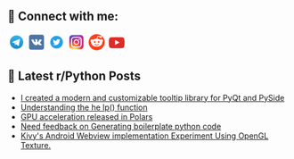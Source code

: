 ## 🔎 Connect with me:
[<img src="https://github.com/bullbesh/bullbesh/blob/main/images/Telegram.png" width="32" height="32" />](https://t.me/bullbesh)
[<img src="https://github.com/bullbesh/bullbesh/blob/main/images/VK.png" width="32" height="32" />](https://vk.com/bullbesh)
[<img src="https://github.com/bullbesh/bullbesh/blob/main/images/Twitter.png" width="32" height="32" />](https://twitter.com/bullbesh1)
[<img src="https://github.com/bullbesh/bullbesh/blob/main/images/Instagram.png" width="32" height="32" />](https://www.instagram.com/bullbesh)
[<img src="https://github.com/bullbesh/bullbesh/blob/main/images/Reddit.png" width="32" height="32" />](https://www.reddit.com/user/bullbesh)
[<img src="https://github.com/bullbesh/bullbesh/blob/main/images/YouTube.png" width="32" height="32" />](https://www.youtube.com/channel/UCtfjRs6uzgq5mfm8S06WTcg)

## 📕 Latest r/Python Posts
<!-- BLOG-POST-LIST:START -->
- [I created a modern and customizable tooltip library for PyQt and PySide](https://www.reddit.com/r/Python/comments/1fj3bbg/i_created_a_modern_and_customizable_tooltip/)
- [Understanding the h​e​ lp​&lpar;&rpar; function](https://www.reddit.com/r/Python/comments/1fj2lqo/understanding_the_he_lp_function/)
- [GPU acceleration released in Polars](https://www.reddit.com/r/Python/comments/1fj0kfi/gpu_acceleration_released_in_polars/)
- [Need feedback on Generating boilerplate python code](https://www.reddit.com/r/Python/comments/1fivb5y/need_feedback_on_generating_boilerplate_python/)
- [Kivy&#39;s Android Webview implementation Experiment Using OpenGL Texture.](https://www.reddit.com/r/Python/comments/1fitg1k/kivys_android_webview_implementation_experiment/)
<!-- BLOG-POST-LIST:END -->
